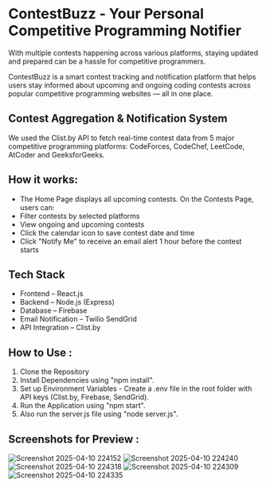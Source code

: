 # ContestBuzz - Your Personal Competitive Programming Notifier
With multiple contests happening across various platforms, staying updated and prepared can be a hassle for competitive programmers.

ContestBuzz is a smart contest tracking and notification platform that helps users stay informed about upcoming and ongoing coding contests across popular competitive programming websites — all in one place.

## Contest Aggregation & Notification System
We used the Clist.by API to fetch real-time contest data from 5 major competitive programming platforms:
CodeForces, CodeChef, LeetCode, AtCoder and GeeksforGeeks.

## How it works:
- The Home Page displays all upcoming contests.
On the Contests Page, users can:
- Filter contests by selected platforms
- View ongoing and upcoming contests
- Click the calendar icon to save contest date and time
- Click "Notify Me" to receive an email alert 1 hour before the contest starts

## Tech Stack
- Frontend – React.js
- Backend – Node.js (Express)
- Database – Firebase
- Email Notification – Twilio SendGrid
- API Integration – Clist.by

## How to Use :
1. Clone the Repository
2. Install Dependencies using "npm install".
3. Set up Environment Variables - Create a .env file in the root folder with API keys (Clist.by, Firebase, SendGrid).
4. Run the Application using "npm start".
5. Also run the server.js file using "node server.js".

## Screenshots for Preview :
![Screenshot 2025-04-10 224152](https://github.com/user-attachments/assets/9c40d43e-0a62-4385-891c-e86e8b8db740)
![Screenshot 2025-04-10 224240](https://github.com/user-attachments/assets/d33642ac-9b07-4e70-878b-ba6e25cc39d0)
![Screenshot 2025-04-10 224318](https://github.com/user-attachments/assets/1515e42f-91e0-491d-a373-2b8daea42336)
![Screenshot 2025-04-10 224309](https://github.com/user-attachments/assets/7235eb3a-8616-415e-b731-4ddad04171dd)
![Screenshot 2025-04-10 224335](https://github.com/user-attachments/assets/1b9fc077-a33e-41cc-b85e-b20429b43c7e)





